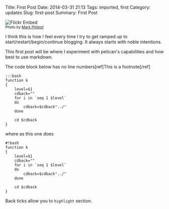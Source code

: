 Title: First Post
Date: 2014-03-31 21:13
Tags: imported, first
Category: updates
Slug: first-post
Summary: First Post

![Flickr Embed](https://farm8.staticflickr.com/7396/11499467863_35b58084ea_z_d.jpg "Superman") <br/> <small class="caption-text muted">Photo by <a href="https://www.flickr.com/photos/markphilpot/">Mark Philpot</a></small>

I think this is how I feel every time I try to get ramped up to start/restart/begin/continue blogging.  It always starts with noble intentions.

This first post will be where I experiment with pelican's capabilities and how best to use markdown.

The code block below has no line numbers[ref]This is a footnote[/ref]

	:::bash
	function k
	{
	    level=$1
	    cdback=""
	    for i in `seq 1 $level`
	    do
	        cdback=$cdback"../"
	    done

	    cd $cdback
	}

where as this one does

	#!bash
	function k
	{
	    level=$1
	    cdback=""
	    for i in `seq 1 $level`
	    do
	        cdback=$cdback"../"
	    done

	    cd $cdback
	}

Back ticks allow you to `highlight` section.
